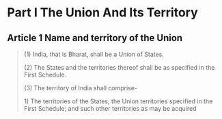 # Part I The Union And Its Territory

## Article 1 Name and territory of the Union

> \(1\) India, that is Bharat, shall be a Union of States.
>
> \(2\) The States and the territories thereof shall be as specified in the First Schedule.
>
> \(3\) The territory of India shall comprise-
>
> 1\) The territories of the States; the Union territories specified in the First Schedule; and such other territories as may be acquired

